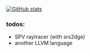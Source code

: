 [![GitHub stats](https://github-readme-stats.vercel.app/api?username=xor-bits&theme=material-palenight)](https://github.com/anuraghazra/github-readme-stats)

<!---
[![Top Langs](https://github-readme-stats.vercel.app/api/top-langs/?username=xor-bits&theme=material-palenight&exclude_repo=overpeek-engine,qmk_firmware,web,dmenu,morton-table)](https://github.com/anuraghazra/github-readme-stats)
--->

### todos:
 - SPV raytracer (with srs2dge)
 - another LLVM language
